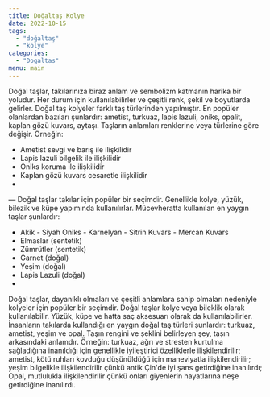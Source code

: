 ```yaml
---
title: Doğaltaş Kolye
date: 2022-10-15
tags:
  - "doğaltaş"
  - "kolye"
categories:
  - "Dogaltas"
menu: main
---
```


Doğal taşlar, takılarınıza biraz anlam ve sembolizm katmanın harika bir yoludur. Her durum için kullanılabilirler ve çeşitli renk, şekil ve boyutlarda gelirler.
Doğal taş kolyeler farklı taş türlerinden yapılmıştır. En popüler olanlardan bazıları şunlardır: ametist, turkuaz, lapis lazuli, oniks, opalit, kaplan gözü kuvars, aytaşı.
Taşların anlamları renklerine veya türlerine göre değişir. Örneğin:
- Ametist sevgi ve barış ile ilişkilidir
- Lapis lazuli bilgelik ile ilişkilidir
- Oniks koruma ile ilişkilidir
- Kaplan gözü kuvars cesaretle ilişkilidir
- 
—
Doğal taşlar takılar için popüler bir seçimdir. Genellikle kolye, yüzük, bilezik ve küpe yapımında kullanılırlar.
Mücevheratta kullanılan en yaygın taşlar şunlardır:
- Akik - Siyah Oniks - Karnelyan - Sitrin Kuvars - Mercan Kuvars
- Elmaslar (sentetik)
- Zümrütler (sentetik)
- Garnet (doğal)
- Yeşim (doğal)
- Lapis Lazuli (doğal)
- 
Doğal taşlar, dayanıklı olmaları ve çeşitli anlamlara sahip olmaları nedeniyle kolyeler için popüler bir seçimdir.
Doğal taşlar kolye veya bileklik olarak kullanılabilir. Yüzük, küpe ve hatta saç aksesuarı olarak da kullanılabilirler. İnsanların takılarda kullandığı en yaygın doğal taş türleri şunlardır: turkuaz, ametist, yeşim ve opal.
Taşın rengini ve şeklini belirleyen şey, taşın arkasındaki anlamdır. Örneğin: turkuaz, ağrı ve stresten kurtulma sağladığına inanıldığı için genellikle iyileştirici özelliklerle ilişkilendirilir; ametist, kötü ruhları kovduğu düşünüldüğü için maneviyatla ilişkilendirilir; yeşim bilgelikle ilişkilendirilir çünkü antik Çin'de iyi şans getirdiğine inanılırdı; Opal, mutlulukla ilişkilendirilir çünkü onları giyenlerin hayatlarına neşe getirdiğine inanılırdı.
